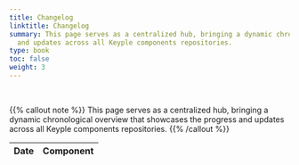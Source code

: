 ```yaml
---
title: Changelog
linktitle: Changelog
summary: This page serves as a centralized hub, bringing a dynamic chronological overview that showcases the progress 
  and updates across all Keyple components repositories.
type: book
toc: false
weight: 3
---
```


<br>


{{% callout note %}}
This page serves as a centralized hub, bringing a dynamic chronological overview that showcases the progress and updates
across all Keyple components repositories.
{{% /callout %}}

<table id="changelog-table" class="table table-striped">
   <thead>
      <tr>
         <th>Date</th>
         <th>Component</th>
      </tr>
   </thead>
   <tbody>
<!-- CHANGELOG_CONTENT -->
   </tbody>
</table>